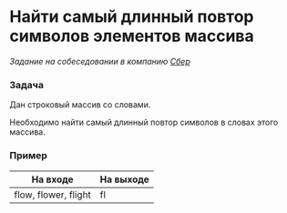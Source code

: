 # Найти самый длинный повтор символов элементов массива

_Задание на собеседовании в компанию [Сбер](http://www.sberbank.ru)_

### Задача

Дан строковый массив со словами.

Необходимо найти самый длинный повтор символов в словах этого массива.

### Пример

| На входе             | На выходе  |
|----------------------|------------|
| flow, flower, flight | fl         |
